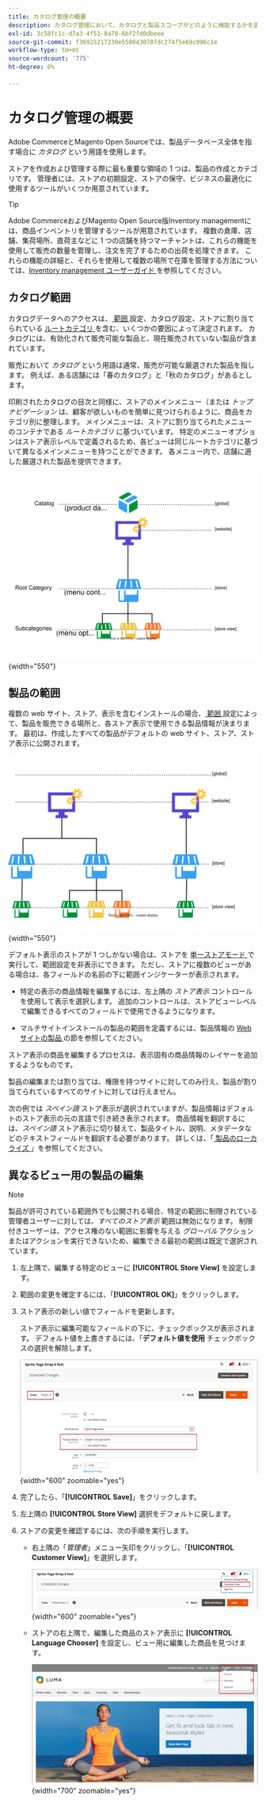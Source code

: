 ```yaml
---
title: カタログ管理の概要
description: カタログ管理において、カタログと製品スコープがどのように機能するかを説明します。
exl-id: 3c58fc1c-d7a3-4f51-8a78-6bf2fd0dbeee
source-git-commit: f36925217230e558043078fdc274f5e69c096c1e
workflow-type: tm+mt
source-wordcount: '775'
ht-degree: 0%

---
```


# カタログ管理の概要

Adobe CommerceとMagento Open Sourceでは、製品データベース全体を指す場合に _カタログ_ という用語を使用します。

ストアを作成および管理する際に最も重要な領域の 1 つは、製品の作成とカテゴリです。 管理者には、ストアの初期設定、ストアの保守、ビジネスの最適化に使用するツールがいくつか用意されています。

>[!TIP]
>
>Adobe CommerceおよびMagento Open Source版Inventory managementには、商品インベントリを管理するツールが用意されています。 複数の倉庫、店舗、集荷場所、直荷主などに 1 つの店舗を持つマーチャントは、これらの機能を使用して販売の数量を管理し、注文を完了するための出荷を処理できます。 これらの機能の詳細と、それらを使用して複数の場所で在庫を管理する方法については、[Inventory management ユーザーガイド ](../inventory-management/introduction.md) を参照してください。

## カタログ範囲

カタログデータへのアクセスは、[ 範囲 ](../getting-started/websites-stores-views.md#scope-settings) 設定、カタログ設定、ストアに割り当てられている [ ルートカテゴリ ](category-root.md) を含む、いくつかの要因によって決定されます。 カタログには、有効化されて販売可能な製品と、現在販売されていない製品が含まれています。

販売において _カタログ_ という用語は通常、販売が可能な厳選された製品を指します。 例えば、ある店舗には「春のカタログ」と「秋のカタログ」があるとします。

印刷されたカタログの目次と同様に、ストアのメインメニュー（または _トップナビゲーション_ は、顧客が欲しいものを簡単に見つけられるように、商品をカテゴリ別に整理します。 メインメニューは、ストアに割り当てられたメニューのコンテナである _ルートカテゴリ_ に基づいています。 特定のメニューオプションはストア表示レベルで定義されるため、各ビューは同じルートカテゴリに基づいて異なるメインメニューを持つことができます。 各メニュー内で、店舗に適した厳選された製品を提供できます。

![ カタログ階層図 ](./assets/catalog-hierarchy-scope.svg){width="550"}

## 製品の範囲

複数の web サイト、ストア、表示を含むインストールの場合、[ 範囲 ](../getting-started/websites-stores-views.md#scope-settings) 設定によって、製品を販売できる場所と、各ストア表示で使用できる製品情報が決まります。 最初は、作成したすべての製品がデフォルトの web サイト、ストア、ストア表示に公開されます。

![ マルチサイトストアの図 ](./assets/scope-multisite.svg){width="550"}

デフォルト表示のストアが 1 つしかない場合は、ストアを [ 単一ストアモード ](../getting-started/websites-stores-views.md#single-store-mode) で実行して、範囲設定を非表示にできます。 ただし、ストアに複数のビューがある場合は、各フィールドの名前の下に範囲インジケーターが表示されます。

- 特定の表示の商品情報を編集するには、左上隅の _ストア表示_ コントロールを使用して表示を選択します。 追加のコントロールは、ストアビューレベルで編集できるすべてのフィールドで使用できるようになります。

- マルチサイトインストールの製品の範囲を定義するには、製品情報の [Web サイトの製品 ](settings-basic-websites.md) の節を参照してください。

ストア表示の商品を編集するプロセスは、表示固有の商品情報のレイヤーを追加するようなものです。

製品の編集または割り当ては、権限を持つサイトに対してのみ行え、製品が割り当てられているすべてのサイトに対しては行えません。

次の例では _スペイン語_ ストア表示が選択されていますが、製品情報はデフォルトのストア表示の元の言語で引き続き表示されます。 商品情報を翻訳するには、_スペイン語_ ストア表示に切り替えて、製品タイトル、説明、メタデータなどのテキストフィールドを翻訳する必要があります。 詳しくは、「[ 製品のローカライズ ](../stores-purchase/store-localize.md#localize-products)」を参照してください。

## 異なるビュー用の製品の編集

>[!NOTE]
>
>製品が許可されている範囲外でも公開される場合、特定の範囲に制限されている管理者ユーザーに対しては、_すべてのストア表示_ 範囲は無効になります。 制限付きユーザーは、アクセス権のない範囲に影響を与える _グローバル_ アクションまたはアクションを実行できないため、編集できる最初の範囲は既定で選択されています。

1. 左上隅で、編集する特定のビューに **[!UICONTROL Store View]** を設定します。

1. 範囲の変更を確定するには、「**[!UICONTROL OK]**」をクリックします。

1. ストア表示の新しい値でフィールドを更新します。

   ストア表示に編集可能なフィールドの下に、チェックボックスが表示されます。 デフォルト値を上書きするには、「**デフォルト値を使用** チェックボックスの選択を解除します。

   ![ スペイン語店表示の製品名の翻訳 ](./assets/product-translate-field-french.png){width="600" zoomable="yes"}

1. 完了したら、「**[!UICONTROL Save]**」をクリックします。

1. 左上隅の **[!UICONTROL Store View]** 選択をデフォルトに戻します。

1. ストアの変更を確認するには、次の手順を実行します。

   - 右上隅の「_管理者_」メニュー矢印をクリックし、「**[!UICONTROL Customer View]**」を選択します。

     ![ 顧客ビュー ](./assets/product-admin-menu-customer-view.png){width="600" zoomable="yes"}

   - ストアの右上隅で、編集した商品のストア表示に **[!UICONTROL Language Chooser]** を設定し、ビュー用に編集した商品を見つけます。

     ![ 言語選択 ](./assets/storefront-language-chooser.png){width="700" zoomable="yes"}
